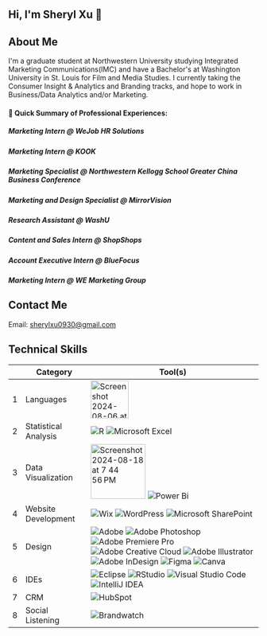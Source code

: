 ## Hi, I'm Sheryl Xu 👋

## About Me
I'm a graduate student at Northwestern University studying Integrated Marketing Communications(IMC) and have a Bachelor's at Washington University in St. Louis for Film and Media Studies. I currently taking the Consumer Insight & Analytics and Branding tracks, and hope to work in Business/Data Analytics and/or Marketing.

#### 🌱 Quick Summary of Professional Experiences:
##### Marketing Intern @ WeJob HR Solutions
##### Marketing Intern @ KOOK
##### Marketing Specialist @ Northwestern Kellogg School Greater China Business Conference
##### Marketing and Design Specialist @ MirrorVision
##### Research Assistant @ WashU
##### Content and Sales Intern @ ShopShops
##### Account Executive Intern @ BlueFocus
##### Marketing Intern @ WE Marketing Group


## Contact Me
Email: sherylxu0930@gmail.com

## Technical Skills

|  | Category | Tool(s) |
|----------|----------|----------|
| 1 | Languages |  <img width="76" alt="Screenshot 2024-08-06 at 2 52 09 PM" src="https://github.com/user-attachments/assets/d24a382e-b3c9-4976-8b46-2d6d37e5718d">|
| 2 | Statistical Analysis | ![R](https://img.shields.io/badge/r-%23276DC3.svg?style=for-the-badge&logo=r&logoColor=white) ![Microsoft Excel](https://img.shields.io/badge/Microsoft_Excel-217346?style=for-the-badge&logo=microsoft-excel&logoColor=white) 
| 3 | Data Visualization | <img width="110" alt="Screenshot 2024-08-18 at 7 44 56 PM" src="https://github.com/user-attachments/assets/871bdd7a-6026-4dd4-a896-55a290e2859e"> ![Power Bi](https://img.shields.io/badge/power_bi-F2C811?style=for-the-badge&logo=powerbi&logoColor=black) |
| 4 | Website Development | ![Wix](https://img.shields.io/badge/wix-000?style=for-the-badge&logo=wix&logoColor=white) ![WordPress](https://img.shields.io/badge/WordPress-%23117AC9.svg?style=for-the-badge&logo=WordPress&logoColor=white) ![Microsoft SharePoint ](https://img.shields.io/badge/Microsoft_SharePoint-0078D4?style=for-the-badge&logo=microsoft-sharepoint&logoColor=white)|
| 5 | Design | ![Adobe](https://img.shields.io/badge/adobe-%23FF0000.svg?style=for-the-badge&logo=adobe&logoColor=white) ![Adobe Photoshop](https://img.shields.io/badge/adobe%20photoshop-%2331A8FF.svg?style=for-the-badge&logo=adobe%20photoshop&logoColor=white) ![Adobe Premiere Pro](https://img.shields.io/badge/Adobe%20Premiere%20Pro-9999FF.svg?style=for-the-badge&logo=Adobe%20Premiere%20Pro&logoColor=white) ![Adobe Creative Cloud](https://img.shields.io/badge/Adobe%20Creative%20Cloud-DA1F26.svg?style=for-the-badge&logo=Adobe%20Creative%20Cloud&logoColor=white) ![Adobe Illustrator](https://img.shields.io/badge/adobe%20illustrator-%23FF9A00.svg?style=for-the-badge&logo=adobe%20illustrator&logoColor=white) ![Adobe InDesign](https://img.shields.io/badge/Adobe%20InDesign-49021F?style=for-the-badge&logo=adobeindesign&logoColor=white) ![Figma](https://img.shields.io/badge/figma-%23F24E1E.svg?style=for-the-badge&logo=figma&logoColor=white) ![Canva](https://img.shields.io/badge/Canva-%2300C4CC.svg?style=for-the-badge&logo=Canva&logoColor=white)
| 6 | IDEs | ![Eclipse](https://img.shields.io/badge/Eclipse-FE7A16.svg?style=for-the-badge&logo=Eclipse&logoColor=white) ![RStudio](https://img.shields.io/badge/RStudio-4285F4?style=for-the-badge&logo=rstudio&logoColor=white) ![Visual Studio Code](https://img.shields.io/badge/Visual%20Studio%20Code-0078d7.svg?style=for-the-badge&logo=visual-studio-code&logoColor=white)  ![IntelliJ IDEA](https://img.shields.io/badge/IntelliJIDEA-000000.svg?style=for-the-badge&logo=intellij-idea&logoColor=white)| 
| 7 | CRM | ![HubSpot](https://img.shields.io/badge/HubSpot-FF5809?style=for-the-badge&logo=hubspot&logoColor=white) |
| 8 | Social Listening | ![Brandwatch](https://img.shields.io/badge/brandwatch-0066CC?style=for-the-badge&logo=brandwatch&logoColor=white) | ![Communalytic](https://img.shields.io/badge/Communalytic-ffaad5?style=for-the-badge&logo=communalytic&logoColor=white) ![Brand24](https://img.shields.io/badge/brand24-02f78e?style=for-the-badge&logo=brand24&logoColor=white)
<!--
